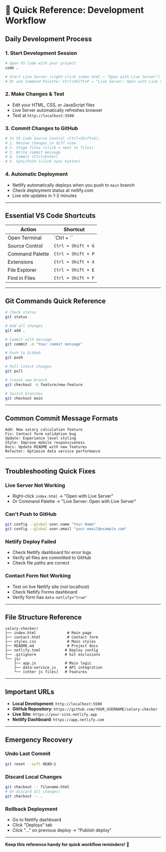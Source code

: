 # 🚀 Quick Reference: Development Workflow

## **Daily Development Process**

### **1. Start Development Session**
```bash
# Open VS Code with your project
code .

# Start Live Server (right-click index.html → "Open with Live Server")
# Or use Command Palette: Ctrl+Shift+P → "Live Server: Open with Live Server"
```

### **2. Make Changes & Test**
- Edit your HTML, CSS, or JavaScript files
- Live Server automatically refreshes browser
- Test at `http://localhost:5500`

### **3. Commit Changes to GitHub**
```bash
# In VS Code Source Control (Ctrl+Shift+G):
# 1. Review changes in diff view
# 2. Stage files (click + next to files)
# 3. Write commit message
# 4. Commit (Ctrl+Enter)
# 5. Sync/Push (click sync button)
```

### **4. Automatic Deployment**
- Netlify automatically deploys when you push to `main` branch
- Check deployment status at netlify.com
- Live site updates in 1-2 minutes

---

## **Essential VS Code Shortcuts**

| Action | Shortcut |
|--------|----------|
| Open Terminal | `Ctrl + `` |
| Source Control | `Ctrl + Shift + G` |
| Command Palette | `Ctrl + Shift + P` |
| Extensions | `Ctrl + Shift + X` |
| File Explorer | `Ctrl + Shift + E` |
| Find in Files | `Ctrl + Shift + F` |

---

## **Git Commands Quick Reference**

```bash
# Check status
git status

# Add all changes
git add .

# Commit with message
git commit -m "Your commit message"

# Push to GitHub
git push

# Pull latest changes
git pull

# Create new branch
git checkout -b feature/new-feature

# Switch branches
git checkout main
```

---

## **Common Commit Message Formats**

```
Add: New salary calculation feature
Fix: Contact form validation bug
Update: Experience level styling
Style: Improve mobile responsiveness
Docs: Update README with new features
Refactor: Optimize data service performance
```

---

## **Troubleshooting Quick Fixes**

### **Live Server Not Working**
- Right-click `index.html` → "Open with Live Server"
- Or Command Palette → "Live Server: Open with Live Server"

### **Can't Push to GitHub**
```bash
git config --global user.name "Your Name"
git config --global user.email "your.email@example.com"
```

### **Netlify Deploy Failed**
- Check Netlify dashboard for error logs
- Verify all files are committed to GitHub
- Check file paths are correct

### **Contact Form Not Working**
- Test on live Netlify site (not localhost)
- Check Netlify Forms dashboard
- Verify form has `data-netlify="true"`

---

## **File Structure Reference**

```
salary-checker/
├── index.html              # Main page
├── contact.html            # Contact form
├── styles.css              # Main styles
├── README.md               # Project docs
├── netlify.toml           # Deploy config
├── .gitignore             # Git exclusions
└── js/
    ├── app.js             # Main logic
    ├── data-service.js    # API integration
    └── [other js files]   # Features
```

---

## **Important URLs**

- **Local Development**: `http://localhost:5500`
- **GitHub Repository**: `https://github.com/YOUR_USERNAME/salary-checker`
- **Live Site**: `https://your-site.netlify.app`
- **Netlify Dashboard**: `https://app.netlify.com`

---

## **Emergency Recovery**

### **Undo Last Commit**
```bash
git reset --soft HEAD~1
```

### **Discard Local Changes**
```bash
git checkout -- filename.html
# Or discard all changes:
git checkout -- .
```

### **Rollback Deployment**
- Go to Netlify dashboard
- Click "Deploys" tab
- Click "..." on previous deploy → "Publish deploy"

---

**Keep this reference handy for quick workflow reminders!** 📌
